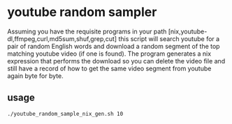 # youtube random sampler 
Assuming you have the requisite programs in your path [nix,youtube-dl,ffmpeg,curl,md5sum,shuf,grep,cut] this script will search youtube for a pair of random English words and download a random segment of the top matching youtube video (if one is found). The program generates a nix expression that performs the download so you can delete the video file and still have a record of how to get the same video segment from youtube again byte for byte.

## usage
```shell
./youtube_random_sample_nix_gen.sh 10
```
